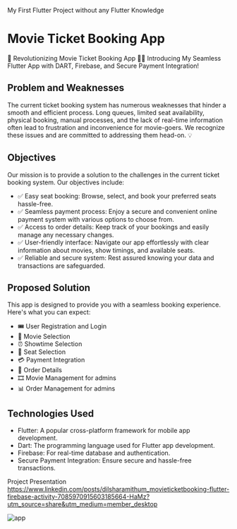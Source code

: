 My First Flutter Project without any Flutter Knowledge 
# Movie Ticket Booking App

🎥 Revolutionizing Movie Ticket Booking App 📱💺 Introducing My Seamless Flutter App with DART, Firebase, and Secure Payment Integration!

## Problem and Weaknesses

The current ticket booking system has numerous weaknesses that hinder a smooth and efficient process. Long queues, limited seat availability, physical booking, manual processes, and the lack of real-time information often lead to frustration and inconvenience for movie-goers. We recognize these issues and are committed to addressing them head-on. 💡

## Objectives

Our mission is to provide a solution to the challenges in the current ticket booking system. Our objectives include:

- ✅ Easy seat booking: Browse, select, and book your preferred seats hassle-free.
- ✅ Seamless payment process: Enjoy a secure and convenient online payment system with various options to choose from.
- ✅ Access to order details: Keep track of your bookings and easily manage any necessary changes.
- ✅ User-friendly interface: Navigate our app effortlessly with clear information about movies, show timings, and available seats.
- ✅ Reliable and secure system: Rest assured knowing your data and transactions are safeguarded.

## Proposed Solution

This app is designed to provide you with a seamless booking experience. Here's what you can expect:

- 🎟️ User Registration and Login
- 🎥 Movie Selection
- ⏰ Showtime Selection
- 💺 Seat Selection
- 💳 Payment Integration
- 📑 Order Details
- 🎞️ Movie Management for admins
- 📊 Order Management for admins

## Technologies Used

- Flutter: A popular cross-platform framework for mobile app development.
- Dart: The programming language used for Flutter app development.
- Firebase: For real-time database and authentication.
- Secure Payment Integration: Ensure secure and hassle-free transactions.


Project Presentation
https://www.linkedin.com/posts/dilsharamithum_movieticketbooking-flutter-firebase-activity-7085970915603185664-HaMz?utm_source=share&utm_medium=member_desktop

![app](https://github.com/dilshara1/VoxLite-Admin/assets/93260428/ce68c22a-2cc9-4bfd-9353-399528896a66)
